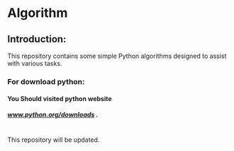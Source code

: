 # Algorithm
## Introduction:

This repository contains some simple Python algorithms designed to assist with various tasks.

### <h3>For download python:</h3> 
#### <h4>You Should visited python website  
##### www.python.org/downloads  .<br><br>
  
This repository will be updated.<br>
